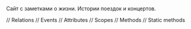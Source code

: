 Сайт с заметками о жизни. Истории поездок и концертов.

// Relations
// Events
// Attributes
// Scopes
// Methods
// Static methods
